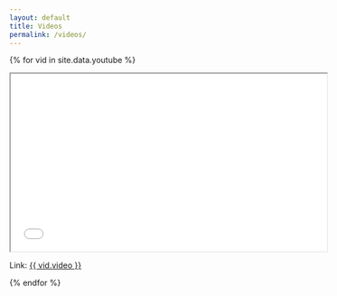 ```yaml
---
layout: default
title: Videos
permalink: /videos/
---
```

{% for vid in site.data.youtube %}    
<article class="my-5">  
  <div class="text-center video">
    <iframe width="560" height="315" src="{{ vid.video }}" title="YouTube video player" frameborder="2" allow="accelerometer; autoplay; clipboard-write; encrypted-media; gyroscope; picture-in-picture; web-share" referrerpolicy="strict-origin-when-cross-origin" allowfullscreen></iframe>    
    <p>Link: <a href="{{ vid.video }}" target="_blank">{{ vid.video }}</a></p>
  </div>
</article>
{% endfor %}

